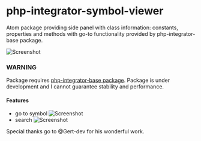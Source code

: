 # php-integrator-symbol-viewer
Atom package providing side panel with class information: constants, properties and methods with go-to functionality provided by php-integrator-base package.

![Screenshot](https://raw.githubusercontent.com/tocjent/php-integrator-symbol-viewer/master/main.gif)

### WARNING
Package requires [php-integrator-base package](https://github.com/Gert-dev/php-integrator-base).
Package is under development and I cannot guarantee stability and performance.

#### Features
* go to symbol ![Screenshot](https://raw.githubusercontent.com/tocjent/php-integrator-symbol-viewer/master/go_to_symbol.gif)
* search ![Screenshot](https://raw.githubusercontent.com/tocjent/php-integrator-symbol-viewer/master/search.gif)

Special thanks go to @Gert-dev for his wonderful work.
